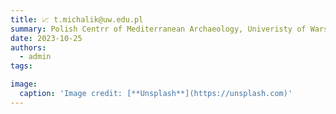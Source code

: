 ```yaml
---
title: 📈 t.michalik@uw.edu.pl
summary: Polish Centrr of Mediterranean Archaeology, Univeristy of Warsaw, Prosta Street
date: 2023-10-25
authors:
  - admin
tags:

image:
  caption: 'Image credit: [**Unsplash**](https://unsplash.com)'
---
```


